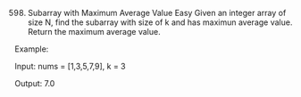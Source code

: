 598. Subarray with Maximum Average Value
Easy
Given an integer array of size N, find the subarray with size of k and has maximun average value. Return the maximum average value.

Example:

Input: nums = [1,3,5,7,9],  k = 3

Output: 7.0

